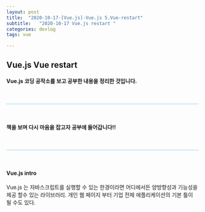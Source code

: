 ```yaml
---
layout: post
title:  "2020-10-17-[Vue.js]-Vue.js 5.Vue-restart"
subtitle:   "2020-10-17 Vue.js restart "
categories: devlog
tags: vue

---
```



## Vue.js Vue restart <br/>


#### Vue.js 코딩 공작소를 보고 공부한 내용을 정리한 것입니다.


<br/>

<hr style="height: 1px; background: skyblue; "/>

<br/>

#### 책을 보며 다시 마음을 잡고자 공부에 들어갑니다!!
<br/>

<hr style="height: 1px; background: skyblue; "/>

<br/>

#### Vue.js intro <br/>

<p>
Vue.js 는 자바스크립트를 실행할 수 있는 한경이라면 어디에서든 양방향성과 기능성을 제공 할수 있는 라이브러리.
개인 웹 페이지 부터 기업 전체 애플리케이션의 기본 틀이 될 수도 있다.
</p>


<!-- <img style="float: left;" src="https://user-images.githubusercontent.com/49095304/78002312-fe1c7d00-7371-11ea-84a5-1bbc7a6df22c.JPG" width="400"/>
<br/><br/><br/><br/><br/><br/><br/> -->
